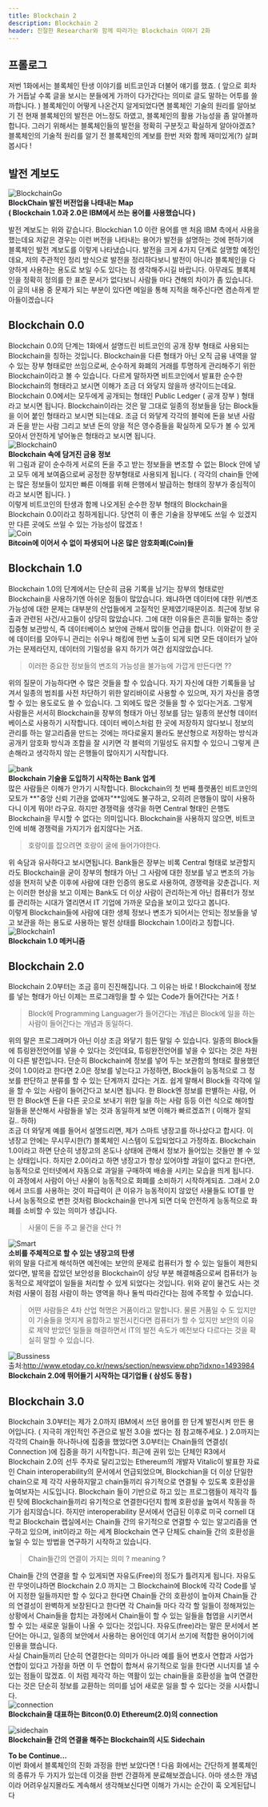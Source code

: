 ```yaml
---
title: Blockchain 2
description: Blockchain 2
header: 친절한 Researchar와 함께 따라가는 Blockchain 이야기 2화
---
```


## 프롤로그

저번 1화에서는 블록체인 탄생 이야기를 비트코인과 더불어 얘기를 했죠. ( 앞으로 회차가 거듭날 수록 글을 보시는 분들에게 가까이 다가간다는 의미로 글도  말하는 어투를 쓸까합니다. ) 블록체인이 어떻게 나온건지 알게되었다면 블록체인 기술의 원리를 알아보기 전 현재 블록체인의 발전은 어느정도 하였고, 블록체인의 활용 가능성을 좀 알아볼까 합니다. 그러기 위해서는 블록체인들의 발전을 정확히 구분짓고 확실하게 알아야겠죠? 블록체인의 기술적 원리를 알기 전 블록체인의 계보를 한번 저와 함께 재미있게(?) 살펴봅시다 !

## 발전 계보도
![BlockchainGo](./BlockchainGo.png)  
**BlockChain 발전 버전업을 나태내는 Map**  
**(  Blockchain 1.0과 2.0은 IBM에서 쓰는 용어를 사용했습니다 )**

발전 계보도는 위와 같습니다. Blockchian 1.0 이란 용어를 맨 처음 IBM 측에서 사용을 했는데요 저같은 경우는 이런 버전을 나타내는 용어가 발전을 설명하는 것에 편하기에 블록체인 발전 계보도를 이렇게 나타냈습니다. 발전을 크게 4가지 단계로 설명할 예정인데요, 저의 주관적인 정리 방식으로 발전을 정리하다보니 발전이 아니라 블록체인을 다양하게 사용하는 용도로 보일 수도 있다는 점 생각해주시길 바랍니다. 아무래도 블록체인을 정확히 정의를 한 표준 문서가 없다보니 사람들 마다 견해의 차이가 좀 있습니다. 이 글의 내용 중 문제가 되는 부분이 있다면 메일을 통해 지적을 해주신다면 겸손하게 받아들이겠습니다  

## Blockchain 0.0  

Blockchain 0.0의 단계는 1화에서 설명드린 비트코인의 공개 장부 형태로 사용되는 Blockchain을 칭하는 것입니다. Blockchain을 다른 형태가 아닌 오직 금융 내역을 알 수 있는 장부 형태로만 쓰임으로써, 순수하게 화폐의 거래를 투명하게 관리해주기 위한 Blockchain이라고 볼 수 있습니다. 다르게 말하자면 비트코인에서 발표한 순수한 Blockchain의 형태라고 보시면 이해가 조금 더 와닿지 않을까 생각이드는데요. Blockchain 0.0에서는 모두에게 공개되는 형태인 Public Ledger ( 공개 장부 ) 형태라고 보시면 됩니다. Blockchain이라는 것은 말 그대로 일종의 정보들을 담는 Block들을 이어 붙인 형태라고 보시면 되는데요. 조금 더 와닿게 각각의 블럭에 돈을 보낸 사람과 돈을 받는 사람 그리고 보낸 돈의 양을 적은 영수증들을 확실하게 모두가 볼 수 있게 모아서 안전하게 넣어놓은 형태라고 보시면 됩니다.  
![Blockchain0](./Blockchain0.png)  
**Blockchain 속에 담겨진 금융 정보**  
위 그림과 같이 순수하게 서로의 돈을 주고 받는 정보들을 변조할 수 없는 Block 안에 넣고 모두 에게 보여줌으로써 공정한 장부형태로 사용되게 됩니다. ( 각각의 chain들 안에는 많은 정보들이 있지만 빠른 이해를 위해 은행에서 발급하는 형태의 장부가 중심적이라고 보시면 됩니다. )  
이렇게 비트코인의 탄생과 함께 나오게된 순수한 장부 형태의 Blockchain을 Blockchain 0.0이라고 칭하게됩니다. 당연히 이 좋은 기술을 장부에도 쓰일 수 있겠지만 다른 곳에도 쓰일 수 있는 가능성이 많겠죠 !  
![Coin](./coin.png)  
**Bitcoin에 이어서 수 없이 파생되어 나온 많은 암호화폐(Coin)들**

## Blockchain 1.0  
Blockchain 1.0의 단계에서는 단순히 금융 기록을 남기는 장부의 형태로만 Blockchain을 사용하기엔 아쉬운 점들이 많았습니다. 왜냐하면 데이터에 대한 위/변조 가능성에 대한 문제는 대부분의 산업들에게 고질적인 문제였기때문이죠. 최근에 정보 유출과 관련된 사건/사고들이 상당히 많았습니다. 그에 대한 이유들은 흔히들 말하는 중앙 집중형 보관방식, 즉 데이터베이스 보안에 관해서 많이들 언급을 합니다. 이와같이 한 곳에 데이터를 모아두니 관리는 쉬우나 해킹에 한번 노출이 되게 되면 모든 데이터가 날아가는 문제라던지, 데이터의 기밀성을 유지 하기가 여간 쉽지않았습니다.  
> 이러한 중요한 정보들의 변조의 가능성을 불가능에 가깝게 만든다면 ??

위의 질문이 가능하다면 수 많은 것들을 할 수 있습니다. 자기 자신에 대한 기록들을 남겨서 일종의 범죄를 사전 차단하기 위한 알리바이로 사용할 수 있으며, 자기 자신을 증명할 수 있는 용도로도 쓸 수 있습니다. 그 외에도 많은 것들을 할 수 있다는거죠. 그렇게 사람들은 서서히 Blockchain을 장부의 형태가 아닌 정보를 담는 일종의 분산형 데이터 베이스로 사용하기 시작합니다. 데이터 베이스처럼 한 곳에 저장하지 않다보니 정보의 관리를 하는 알고리즘을 만드는 것에는 까다로울지 몰라도 분산형으로 저장하는 방식과 공개키 암호화 방식과 조합을 잘 시키면 각 블럭의 기밀성도 유지할 수 있으니 그렇게 큰 손해라고 생각하지 않는 은행들이 많아지기 시작합니다.  

![bank](./bank.jpg)  
**Blockchain  기술을 도입하기 시작하는 Bank 업계**  
많은 사람들은 이해가 안가기 시작합니다. Blockchain의 첫 번째 플랫폼인 비트코인의 모토가 **"중앙 신뢰 기관을 없애자"**임에도 불구하고, 오히려 은행들이 많이 사용하다니 이게 뭐야! 라구요. 하지만 경쟁력을 생각을 하면 Central 형태인 은행도 Blockchain을 무시할 수 없다는 의미입니다. Blockchain을 사용하지 않으면, 비트코인에 비해 경쟁력을 가지기가 쉽지않다는 거죠.  
> 호랑이를 잡으려면 호랑이 굴에 들어가야한다.  

위 속담과 유사하다고 보시면됩니다. Bank들은 장부는 비록 Central 형태로 보관할지라도 Blockchain을 굳이 장부의 형태가 아닌 그 사람에 대한 정보를 넣고 변조의 가능성을 현저히 낮춘 이후에 사람에 대한 인증의 용도로 사용하여, 경쟁력을 갖춘겁니다. 저는 이러한 현상을 보고 이제는 Bank도 더 이상 사람이 관리하는게 아닌 컴퓨터가 정보를 관리하는 시대가 열리면서 IT 기업에 가까운 모습을 보이고 있다고 봅니다.  
이렇게 Blockchain들에 사람에 대한 생체 정보나 변조가 되어서는 안되는 정보들을 넣고 보관을 하는 용도로 사용하는 발전 상태를 Blockchain 1.0이라고 칭합니다.  
![Blockchain1](./Blockchain1.png)  
**Blockchain 1.0 메커니즘**  

## Blockchain 2.0  
Blockchain 2.0부터는 조금 흥미 진진해집니다. 그 이유는 바로 ! Blockchain에 정보를 넣는 형태가 아닌 이제는 프로그래밍을 할 수 있는 Code가 들어간다는 거죠 !  
> Block에 Programming Languager가 들어간다는 개념은 Block에 일을 하는 사람이 들어간다는 개념과 동일하다.  

위의 말은 프로그래머가 아닌 이상 조금 와닿기 힘든 말일 수 있습니다. 일종의 Block들에 튜링완전언어를 넣을 수 있다는 것인데요, 튜링완전언어를 넣을 수 있다는 것은 차원이 다른 발전입니다. 단순히 Blockchain에 정보를 넣어 두는 보관함의 형태로 활용했던 것이 1.0이라고 한다면 2.0은 정보를 넣는다고 가정하면, Block들이 능동적으로 그 정보를 판단하고 분류를 할 수 있는 단계까지 갔다는 거죠. 쉽게 말해서 Block들 각각에 일을 할 수 있는 사람이 들어간다고 보시면 됩니다. 한 Block엔 정보를 판별하는 사람, 어떤 한 Block엔 돈을 다른 곳으로 보내기 위한 일을 하는 사람 등등 이런 식으로 해야할 일들을 분산해서 사람들을 넣는 것과 동일하게 보면 이해가 빠르겠죠?! ( 이해가 잘되길.. 하하)  
조금 더 와닿게 예를 들어서 설명드리면, 제가 스마트 냉장고를 하나샀다고 합시다. 이 냉장고 안에는 무시무시한(?) 블록체인 시스템이 도입되었다고 가정하죠. Blockchain 1.0이라고 하면 단순히 냉장고의 온도나 상태에 관해서 정보가 들어있는 것들만 볼 수 있는 상태입니다. 하지만 2.0이라고 하면 냉장고가 항상 있어야할 과일이 없다고 한다면, 능동적으로 인터넷에서 자동으로 과일을 구매하여 배송을 시키는 모습을 띄게 됩니다. 이 과정에서 사람이 아닌 사물이 능동적으로 화폐를 소비하기 시작하게되죠. 그래서 2.0에서 코드를 사용하는 것이 파급력이 큰 이유가 능동적이지 않았던 사물들도 IOT를 만나서 능동적으로 변한 것처럼 Blockchain을 만나게 되면 더욱 안전하게 능동적으로 화폐를 소비할 수 있는 의미가 생깁니다.  
> 사물이 돈을 주고  물건을 산다 ?!  

![Smart](./smart.png)  
**소비를 주체적으로 할 수 있는 냉장고의 탄생**  
위의 말을 다르게 해석하면 예전에는 보안의 문제로 컴퓨터가 할 수 있는 일들이 제한되었다면, 발목을 잡았던 보안성을 Blockchain이 상당 부분 해결해줌으로써 컴퓨터가 능동적으로 제약없이 일들을 처리할 수 있게 되었다는 것입니다. 위와 같이 물건도 사는 것처럼 사물이 점점 사람이 하는 영역을 하나 둘씩 따라간다는 점에 주목할 수 있습니다.  
> 어떤 사람들은 4차 산업 혁명은 거품이라고 말합니다. 물론 거품일 수 도 있지만 이 기술들을 멋지게 융합하고 발전시킨다면 컴퓨터가 할 수 있지만 보안의 이유로 제약 받았던 일들을 해결하면서 IT의 발전 속도가 예전보다 다르다는 것을 확실히 말할 수 있습니다.  

![Bussiness](./Bussiness.jpg)  
출처:<http://www.etoday.co.kr/news/section/newsview.php?idxno=1493984>  
**Blockchain 2.0에 뛰어들기 시작하는 대기업들 ( 삼성도 동참 )**

## Blockchain 3.0  
Blockchain 3.0부터는 제가 2.0까지 IBM에서 쓰던 용어를 한 단계 발전시켜 만든 용어입니다. ( 지극히 개인적인 주관으로 발전 3.0을 썼다는 점 참고해주세요. ) 2.0까지는 각각의 Chain들 하나하나에 집중을 했었다면 3.0부터는 Chain들의 연결성( Connection )에  집중을 하기 시작합니다. 최근에 권위 있는 단체인 R3에서 Blockchain 2.0의 선두 주자로 달리고있는 Ethereum의 개발자 Vitalic이 발표한 자료인 Chain interoperability의 문서에서 언급되었으며, Blockchian을 더 이상 단일한 chain으로 제 각각 사용하지말고 chain들끼리 유기적으로 연결될 수 있도록 호환성을 높여보자는 시도입니다. Blockchain 들이 기반으로 하고 있는 프로그램들이 제각각 틀린 탓에 Blockchain들끼리 유기적으로 연결한다던지 함께 호환성을 높여서 작동을 하기가 쉽지않습니다. 하지만 interoperability 문서에서 언급된 이후로 미국 cornell 대학교 Blockchain 랩실에서는 Chain들 간의 유기적으로 연결할 수 있는 알고리즘을 연구하고 있으며, init이라고 하는 세계 Blockchain 연구 단체도 chain들 간의 호환성을 높일 수 있는 방법을 연구하기 시작하고 있습니다.  
> Chain들간의 연결이 가지는 의미 ? meaning ?  

Chain들 간의 연결을 할 수 있게되면 자유도(Free)의 정도가 틀려지게 됩니다. 자유도란 무엇이냐하면 Blockchain 2.0 까지는 그 Blockchain에 Block에 각각 Code를 넣어 지정한 일들까지만 할 수 있다고 한다면 Chain들 간의 호환성이 높아져 Chain들 간의 연결성이 완벽하게 보장된다고 한다면 각 Chain들 마다 각각 할 일들이 정해져있는 상황에서 Chain들을 합치는 과정에서 Chain들이 할 수 있는 일들을 협엽을 시키면서 할 수 있는 새로운 일들이 나올 수 있다는 것입니다. 자유도(free)라는 말은 문서에서 본 단어는 아니고, 일종의 보안에서 사용하는 용어인데 여기서 쓰기에 적합한 용어이기에 인용을 했습니다.  
사실 Chain들끼리 단순히 연결한다는 의미가 아니라 예를 들어 변호사 연합과 사업가 연합이 있다고 가정을 하면 이 두 연합이 합쳐서 유기적으로 일을 한다면 시너지를 낼 수 있는 점들이 많겠죠. 이 처럼 제각각 하는 역활이 있는 chain들을 호환성을 높여 연결한다는 것은 단순히 정보를 교환하는 의미를 넘어 새로운 일을 할 수 있다는 것을 시사합니다.  
![connection](./connection.png)  
**Blockchain을 대표하는 Bitcon(0.0) Ethereum(2.0)의 connection**  

![sidechain](./sidechain.png)  
**Blockchain들 간의 연결을 해주는 Blockchain의 시도 Sidechain**  

**To be Continue...**  
이번 화에서 블록체인의 진화 과정을 한번 보았다면 ! 다음 화에서는 간단하게 블록체인의 종류가 두 가지가 있는데 이것을 한번 간결하게 분료해보겠습니다. 아마 생소한 개념이라 어려우실지몰라도 계속해서 생각해보신다면 이해가 가시는 순간이 훅 오게된답니다  





 
